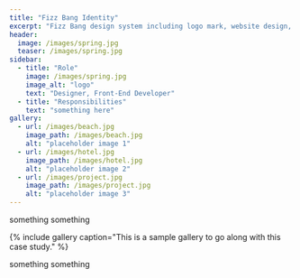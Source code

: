 ```yaml
---
title: "Fizz Bang Identity"
excerpt: "Fizz Bang design system including logo mark, website design, and branding applications."
header:
  image: /images/spring.jpg
  teaser: /images/spring.jpg
sidebar:
  - title: "Role"
    image: /images/spring.jpg
    image_alt: "logo"
    text: "Designer, Front-End Developer"
  - title: "Responsibilities"
    text: "something here"
gallery:
  - url: /images/beach.jpg
    image_path: /images/beach.jpg
    alt: "placeholder image 1"
  - url: /images/hotel.jpg
    image_path: /images/hotel.jpg
    alt: "placeholder image 2"
  - url: /images/project.jpg
    image_path: /images/project.jpg
    alt: "placeholder image 3"
---
```


something something

{% include gallery caption="This is a sample gallery to go along with this case study." %}

something something
